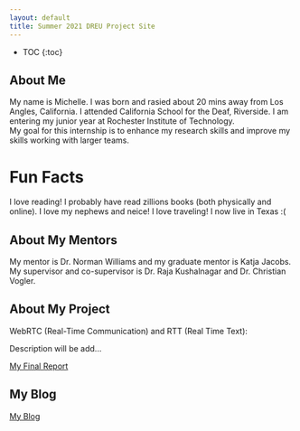 ```yaml
---
layout: default
title: Summer 2021 DREU Project Site
---
```


* TOC
{:toc}

## About Me

My name is Michelle. 
I was born and rasied about 20 mins away from Los Angles, California. 
I attended California School for the Deaf, Riverside. 
I am entering my junior year at Rochester Institute of Technology.  
My goal for this internship is to enhance my research skills and improve my skills working with larger teams.

# Fun Facts
I love reading! I probably have read zillions books (both physically and online).
I love my nephews and neice! 
I love traveling! 
I now live in Texas :( 


## About My Mentors

My mentor is Dr. Norman Williams and my graduate mentor is Katja Jacobs.
My supervisor and co-supervisor is Dr. Raja Kushalnagar and Dr. Christian Vogler. 

## About My Project

WebRTC (Real-Time Communication) and RTT (Real Time Text):

Description will be add...

[My Final Report](files/finalreport.pdf)

## My Blog

[My Blog](blog.html)
